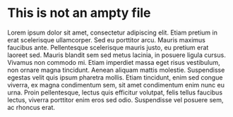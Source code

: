 # This is not an ampty file

Lorem ipsum dolor sit amet, consectetur adipiscing elit. Etiam pretium in erat scelerisque ullamcorper. Sed eu porttitor arcu. Mauris maximus faucibus ante. Pellentesque scelerisque mauris justo, eu pretium erat laoreet sed. Mauris blandit sem sed metus lacinia, in posuere ligula cursus. Vivamus non commodo mi. Etiam imperdiet massa eget risus vestibulum, non ornare magna tincidunt. Aenean aliquam mattis molestie. Suspendisse egestas velit quis ipsum pharetra mollis. Etiam tincidunt, enim sed congue viverra, ex magna condimentum sem, sit amet condimentum enim nunc eu urna. Proin pellentesque, lectus quis efficitur volutpat, felis tellus faucibus lectus, viverra porttitor enim eros sed odio. Suspendisse vel posuere sem, ac rhoncus erat.
